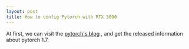 ```yaml
---
layout: post
title: How to config Pytorch with RTX 3090
---
```


At first, we can visit the [pytorch's blog](https://pytorch.org/blog/pytorch-1.7-released/#beta-numpy-compatible-torchfft-module) , and get the released information about pytorch 1.7.

    
    

